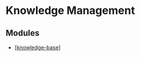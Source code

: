 Knowledge Management
===

Modules
---

- [[knowledge-base]]

[//begin]: # "Autogenerated link references for markdown compatibility"
[knowledge-base]: knowledge-base/knowledge-base.md "Knowledge Base"
[//end]: # "Autogenerated link references"